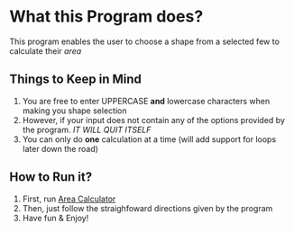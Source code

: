 # What this Program does?

This program enables the user to choose a shape from a selected few to calculate their *area*

## Things to Keep in Mind

1. You are free to enter UPPERCASE **and** lowercase characters when making you shape selection
2. However, if your input does not contain any of the options provided by the program. *IT WILL QUIT ITSELF*
3. You can only do **one** calculation at a time (will add support for loops later down the road)

## How to Run it?

1. First, run [Area Calculator](https://repl.it/FDC9/0)
2. Then, just follow the straighfoward directions given by the program
3. Have fun & Enjoy!

